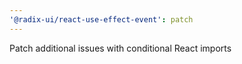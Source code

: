 ```yaml
---
'@radix-ui/react-use-effect-event': patch
---
```


Patch additional issues with conditional React imports
